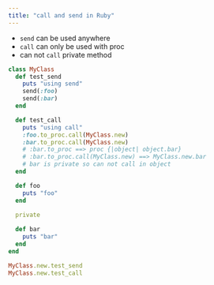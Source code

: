 ```yaml
---
title: "call and send in Ruby"
---
```

- `send` can be used anywhere
- `call` can only be used with proc
- can not `call` private method

```rb
class MyClass
  def test_send
    puts "using send"
    send(:foo)
    send(:bar)
  end

  def test_call
    puts "using call"
    :foo.to_proc.call(MyClass.new)
    :bar.to_proc.call(MyClass.new)
    # :bar.to_proc ==> proc {|object| object.bar}
    # :bar.to_proc.call(MyClass.new) ==> MyClass.new.bar
    # bar is private so can not call in object
  end

  def foo
    puts "foo"
  end

  private
  
  def bar
    puts "bar"
  end
end

MyClass.new.test_send
MyClass.new.test_call
```
